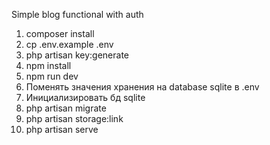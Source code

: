 Simple blog functional with auth

1. composer install 
2. cp .env.example .env 
3. php artisan key:generate 
4. npm install 
5. npm run dev 
6. Поменять значения хранения на database sqlite в .env 
7. Инициализировать бд sqlite 
8. php artisan migrate 
9. php artisan storage:link 
10. php artisan serve
